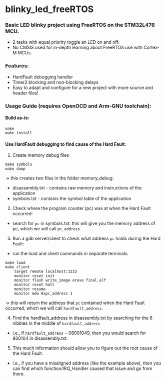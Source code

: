 # blinky_led_freeRTOS
### Basic LED blinky project using FreeRTOS on the STM32L476 MCU.  
- 2 tasks with equal priority toggle an LED on and off.   
- No CMSIS used for in-depth learning about FreeRTOS use with Cortex-M MCUs.   
    
### Features:  
- HardFault debugging handler
- Timer2 blocking and non-blocking delays
- Easy to adapt and configure for a new project with more source and header files!
    
### Usage Guide (requires OpenOCD and Arm-GNU toolchain):
#### Build as-is:
```
make
make install
```
    
#### Use HardFault debugging to find cause of the Hard Fault:
1. Create memory debug files
```
make symbols
make dump
```
-> this creates two files in the folder memory_debug:   
- disassembly.txt - contains raw memory and instructions of the application  
- symbols.txt - contains the symbol table of the application  
   
2. Check where the program counter (pc) was at when the Hard Fault occurred:  
- search for `pc` in symbols.txt: this will give you the memory address of pc, which we will call `pc_address`   
    
3. Run a gdb server/client to check what address `pc` holds during the Hard Fault:   
- run the load and client commands in separate terminals:    
```
make load
make client
    target remote localhost:3333
    monitor reset init
    monitor flash write_image erase final.elf
    monitor reset halt
    monitor resume
    monitor mdw 0xpc_address 1
```
-> this will return the address that `pc` contained when the Hard Fault occurred, which we will call `hardfault_address`.  
   
4. Find the hardfault_address in disassembly.txt by searching for the 6 nibbles in the middle of `hardfault_address`  
- i.e., if `hardfault_address` = 08001049, then you would search for 800104 in disassembly.txt.   
   
5. This much information should allow you to figure out the root cause of the Hard Fault.   
- i.e., if you have a misaligned address (like the example above), then you can find which function/IRQ_Handler caused that issue and go from there.  
    


